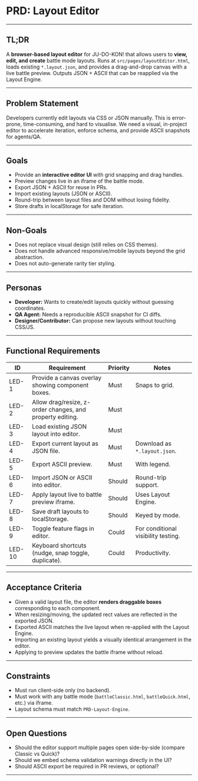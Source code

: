 # PRD: Layout Editor

---

## TL;DR

A **browser-based layout editor** for JU-DO-KON! that allows users to **view, edit, and create** battle mode layouts.
Runs at `src/pages/layoutEditor.html`, loads existing `*.layout.json`, and provides a drag-and-drop canvas with a live battle preview.
Outputs JSON + ASCII that can be reapplied via the Layout Engine.

---

## Problem Statement

Developers currently edit layouts via CSS or JSON manually. This is error-prone, time-consuming, and hard to visualise.
We need a visual, in-project editor to accelerate iteration, enforce schema, and provide ASCII snapshots for agents/QA.

---

## Goals

* Provide an **interactive editor UI** with grid snapping and drag handles.
* Preview changes live in an iframe of the battle mode.
* Export JSON + ASCII for reuse in PRs.
* Import existing layouts (JSON or ASCII).
* Round-trip between layout files and DOM without losing fidelity.
* Store drafts in localStorage for safe iteration.

---

## Non-Goals

* Does not replace visual design (still relies on CSS themes).
* Does not handle advanced responsive/mobile layouts beyond the grid abstraction.
* Does not auto-generate rarity tier styling.

---

## Personas

* **Developer:** Wants to create/edit layouts quickly without guessing coordinates.
* **QA Agent:** Needs a reproducible ASCII snapshot for CI diffs.
* **Designer/Contributor:** Can propose new layouts without touching CSS/JS.

---

## Functional Requirements

| ID     | Requirement                                               | Priority | Notes                               |
| ------ | --------------------------------------------------------- | -------- | ----------------------------------- |
| LED-1  | Provide a canvas overlay showing component boxes.         | Must     | Snaps to grid.                      |
| LED-2  | Allow drag/resize, z-order changes, and property editing. | Must     |                                     |
| LED-3  | Load existing JSON layout into editor.                    | Must     |                                     |
| LED-4  | Export current layout as JSON file.                       | Must     | Download as `*.layout.json`.        |
| LED-5  | Export ASCII preview.                                     | Must     | With legend.                        |
| LED-6  | Import JSON or ASCII into editor.                         | Should   | Round-trip support.                 |
| LED-7  | Apply layout live to battle preview iframe.               | Should   | Uses Layout Engine.                 |
| LED-8  | Save draft layouts to localStorage.                       | Should   | Keyed by mode.                      |
| LED-9  | Toggle feature flags in editor.                           | Could    | For conditional visibility testing. |
| LED-10 | Keyboard shortcuts (nudge, snap toggle, duplicate).       | Could    | Productivity.                       |

---

## Acceptance Criteria

* Given a valid layout file, the editor **renders draggable boxes** corresponding to each component.
* When resizing/moving, the updated rect values are reflected in the exported JSON.
* Exported ASCII matches the live layout when re-applied with the Layout Engine.
* Importing an existing layout yields a visually identical arrangement in the editor.
* Applying to preview updates the battle iframe without reload.

---

## Constraints

* Must run client-side only (no backend).
* Must work with any battle mode (`battleClassic.html`, `battleQuick.html`, etc.) via iframe.
* Layout schema must match `PRD-Layout-Engine`.

---

## Open Questions

* Should the editor support multiple pages open side-by-side (compare Classic vs Quick)?
* Should we embed schema validation warnings directly in the UI?
* Should ASCII export be required in PR reviews, or optional?

---